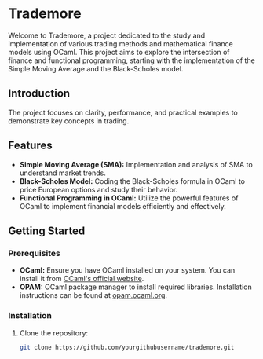 
# Trademore

Welcome to Trademore, a project dedicated to the study and implementation of various trading methods and mathematical finance models using OCaml. This project aims to explore the intersection of finance and functional programming, starting with the implementation of the Simple Moving Average and the Black-Scholes model.

## Introduction

 The project focuses on clarity, performance, and practical examples to demonstrate key concepts in trading.

## Features

- **Simple Moving Average (SMA):** Implementation and analysis of SMA to understand market trends.
- **Black-Scholes Model:** Coding the Black-Scholes formula in OCaml to price European options and study their behavior.
- **Functional Programming in OCaml:** Utilize the powerful features of OCaml to implement financial models efficiently and effectively.

## Getting Started

### Prerequisites

- **OCaml:** Ensure you have OCaml installed on your system. You can install it from [OCaml's official website](https://ocaml.org).
- **OPAM:** OCaml package manager to install required libraries. Installation instructions can be found at [opam.ocaml.org](https://opam.ocaml.org/doc/Install.html).

### Installation

1. Clone the repository:
   ```bash
   git clone https://github.com/yourgithubusername/trademore.git


